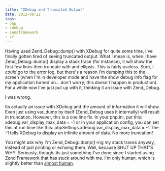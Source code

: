 ```yaml
---
title: "XDebug and Truncated Output"
date: 2012-08-22
tags: 
- php
- xdebug
- zendframework
- zf
---
```

Having used Zend_Debug::dump() with XDebug for quite some time, I've finally gotten tired of seeing truncated output. What I mean is, when I have Zend_Debug::dump() display a stack trace (for instance), it will show the first few lines then truncate with and ellipsis. This is fairly useless. Sure, I *could* go to the error log, but there's a reason I'm dumping this to the screen (when I'm in developer mode and have the show debug info flag for my application turned on... don't worry, this doesn't happen in production). For a while now I've just put up with it, thinking it an issue with Zend_Debug. 
<!--more-->
I was wrong.

Its actually an issue with XDebug and the amount of information it will show. Even just using var_dump by itself (Zend_Debug uses it internally) will result in truncation. However, this is a one line fix. In your php.ini, put this:
    xdebug.var_display_max_data = -1
or in your application config, you can set this at run time like this:
    phpSettings.xdebug.var_display_max_data = -1
The -1 tells XDebug to display an infinite amount of data. No more truncation!

You might ask why I'm Zend_Debug::dump()-ing my stack traces anyway, instead of just printing or echoing them. Well, because SHUT UP THAT'S WHY. Seriously, though, its just something I've done since I started using Zend Framework that has stuck around with me. I'm only human, which is slightly better than [almost human](http://www.youtube.com/watch?v=zQTimBTkYzw).
